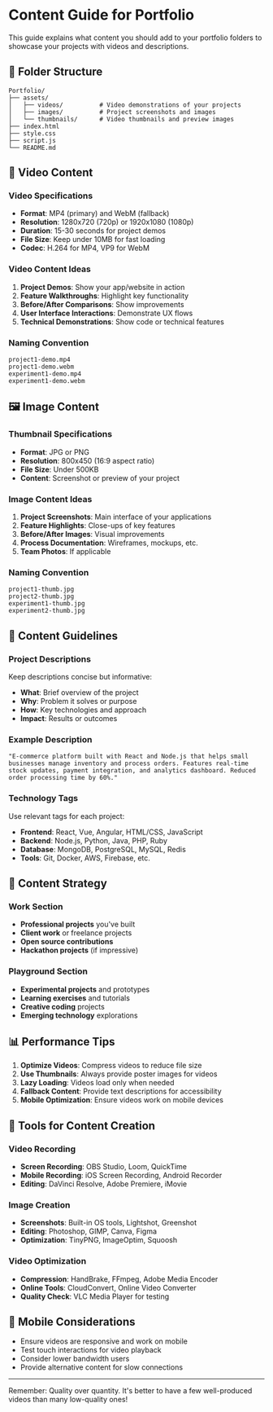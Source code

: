 # Content Guide for Portfolio

This guide explains what content you should add to your portfolio folders to showcase your projects with videos and descriptions.

## 📁 Folder Structure

```
Portfolio/
├── assets/
│   ├── videos/          # Video demonstrations of your projects
│   ├── images/          # Project screenshots and images
│   └── thumbnails/      # Video thumbnails and preview images
├── index.html
├── style.css
├── script.js
└── README.md
```

## 🎥 Video Content

### Video Specifications
- **Format**: MP4 (primary) and WebM (fallback)
- **Resolution**: 1280x720 (720p) or 1920x1080 (1080p)
- **Duration**: 15-30 seconds for project demos
- **File Size**: Keep under 10MB for fast loading
- **Codec**: H.264 for MP4, VP9 for WebM

### Video Content Ideas
1. **Project Demos**: Show your app/website in action
2. **Feature Walkthroughs**: Highlight key functionality
3. **Before/After Comparisons**: Show improvements
4. **User Interface Interactions**: Demonstrate UX flows
5. **Technical Demonstrations**: Show code or technical features

### Naming Convention
```
project1-demo.mp4
project1-demo.webm
experiment1-demo.mp4
experiment1-demo.webm
```

## 🖼️ Image Content

### Thumbnail Specifications
- **Format**: JPG or PNG
- **Resolution**: 800x450 (16:9 aspect ratio)
- **File Size**: Under 500KB
- **Content**: Screenshot or preview of your project

### Image Content Ideas
1. **Project Screenshots**: Main interface of your applications
2. **Feature Highlights**: Close-ups of key features
3. **Before/After Images**: Visual improvements
4. **Process Documentation**: Wireframes, mockups, etc.
5. **Team Photos**: If applicable

### Naming Convention
```
project1-thumb.jpg
project2-thumb.jpg
experiment1-thumb.jpg
experiment2-thumb.jpg
```

## 📝 Content Guidelines

### Project Descriptions
Keep descriptions concise but informative:
- **What**: Brief overview of the project
- **Why**: Problem it solves or purpose
- **How**: Key technologies and approach
- **Impact**: Results or outcomes

### Example Description
```
"E-commerce platform built with React and Node.js that helps small businesses manage inventory and process orders. Features real-time stock updates, payment integration, and analytics dashboard. Reduced order processing time by 60%."
```

### Technology Tags
Use relevant tags for each project:
- **Frontend**: React, Vue, Angular, HTML/CSS, JavaScript
- **Backend**: Node.js, Python, Java, PHP, Ruby
- **Database**: MongoDB, PostgreSQL, MySQL, Redis
- **Tools**: Git, Docker, AWS, Firebase, etc.

## 🎯 Content Strategy

### Work Section
- **Professional projects** you've built
- **Client work** or freelance projects
- **Open source contributions**
- **Hackathon projects** (if impressive)

### Playground Section
- **Experimental projects** and prototypes
- **Learning exercises** and tutorials
- **Creative coding** projects
- **Emerging technology** explorations

## 📊 Performance Tips

1. **Optimize Videos**: Compress videos to reduce file size
2. **Use Thumbnails**: Always provide poster images for videos
3. **Lazy Loading**: Videos load only when needed
4. **Fallback Content**: Provide text descriptions for accessibility
5. **Mobile Optimization**: Ensure videos work on mobile devices

## 🔧 Tools for Content Creation

### Video Recording
- **Screen Recording**: OBS Studio, Loom, QuickTime
- **Mobile Recording**: iOS Screen Recording, Android Recorder
- **Editing**: DaVinci Resolve, Adobe Premiere, iMovie

### Image Creation
- **Screenshots**: Built-in OS tools, Lightshot, Greenshot
- **Editing**: Photoshop, GIMP, Canva, Figma
- **Optimization**: TinyPNG, ImageOptim, Squoosh

### Video Optimization
- **Compression**: HandBrake, FFmpeg, Adobe Media Encoder
- **Online Tools**: CloudConvert, Online Video Converter
- **Quality Check**: VLC Media Player for testing

## 📱 Mobile Considerations

- Ensure videos are responsive and work on mobile
- Test touch interactions for video playback
- Consider lower bandwidth users
- Provide alternative content for slow connections

---

Remember: Quality over quantity. It's better to have a few well-produced videos than many low-quality ones! 